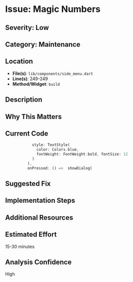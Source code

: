 # Issue: Magic Numbers

## Severity: Low

## Category: Maintenance

## Location
- **File(s)**: `lib/components/side_menu.dart`
- **Line(s)**: 249-249
- **Method/Widget**: `build`

## Description


## Why This Matters


## Current Code
```dart
            style: TextStyle(
              color: Colors.blue,
              fontWeight: FontWeight.bold, fontSize: 12
            )
          ),
          onPressed: () =>  showDialog(
```

## Suggested Fix


## Implementation Steps


## Additional Resources


## Estimated Effort
15-30 minutes

## Analysis Confidence
High
